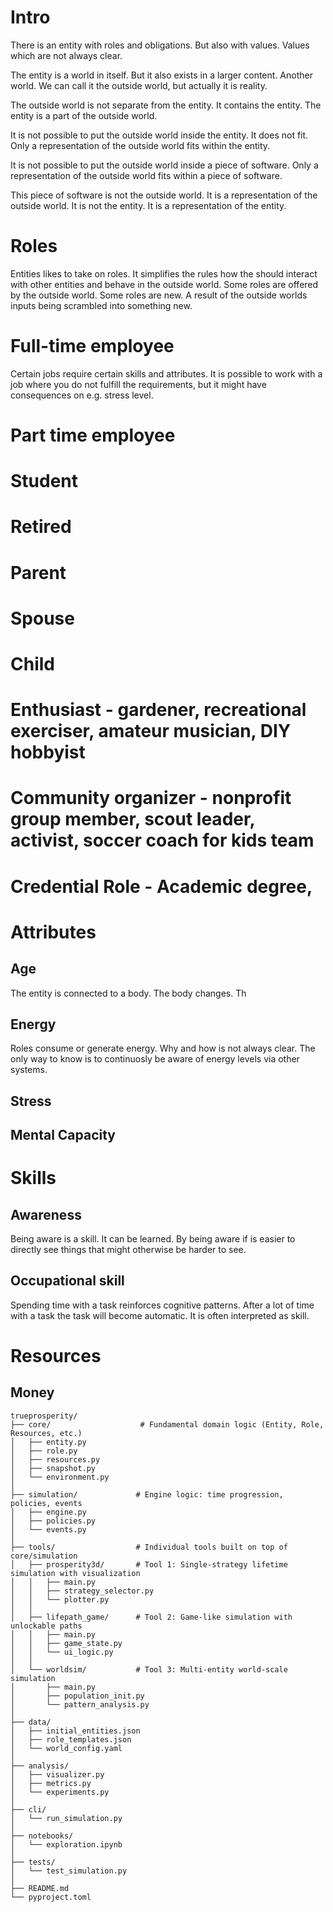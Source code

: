 # Intro 

There is an entity with roles and obligations. But also with values. Values which are not always clear.

The entity is a world in itself. But it also exists in a larger content. Another world. We can call it the outside world, but actually it is reality.

The outside world is not separate from the entity. It contains the entity. The entity is a part of the outside world.

It is not possible to put the outside world inside the entity. It does not fit. Only a representation of the outside world fits within the entity.

It is not possible to put the outside world inside a piece of software. Only a representation of the outside world fits within a piece of software.

This piece of software is not the outside world. It is a representation of the outside world. It is not the entity. It is a representation of the entity.

# Roles

Entities likes to take on roles. It simplifies the rules how the should interact with other entities and behave in the outside world.
Some roles are offered by the outside world. Some roles are new. A result of the outside worlds inputs being scrambled into something new.

#  Full-time employee
Certain jobs require certain skills and attributes. It is possible to work with a job where you do not fulfill the requirements, but it might have consequences on e.g. stress level.

# Part time employee
# Student
# Retired
# Parent
# Spouse
# Child
# Enthusiast - gardener, recreational exerciser, amateur musician, DIY hobbyist
# Community organizer - nonprofit group member, scout leader, activist, soccer coach for kids team
# Credential Role - Academic degree, 

# Attributes

## Age
The entity is connected to a body. The body changes. Th

## Energy
Roles consume or generate energy. Why and how is not always clear. The only way to know is to continuosly be aware of energy levels via other systems.

## Stress

## Mental Capacity

# Skills

## Awareness
Being aware is a skill. It can be learned. By being aware if is easier to directly see things that might otherwise be harder to see.

## Occupational skill
Spending time with a task reinforces cognitive patterns. After a lot of time with a task the task will become automatic. It is often interpreted as skill.

# Resources

## Money

```
trueprosperity/
├── core/                    # Fundamental domain logic (Entity, Role, Resources, etc.)
│   ├── entity.py
│   ├── role.py
│   ├── resources.py
│   ├── snapshot.py
│   └── environment.py
│
├── simulation/             # Engine logic: time progression, policies, events
│   ├── engine.py
│   ├── policies.py
│   └── events.py
│
├── tools/                  # Individual tools built on top of core/simulation
│   ├── prosperity3d/       # Tool 1: Single-strategy lifetime simulation with visualization
│   │   ├── main.py
│   │   ├── strategy_selector.py
│   │   └── plotter.py
│   │
│   ├── lifepath_game/      # Tool 2: Game-like simulation with unlockable paths
│   │   ├── main.py
│   │   ├── game_state.py
│   │   └── ui_logic.py
│   │
│   └── worldsim/           # Tool 3: Multi-entity world-scale simulation
│       ├── main.py
│       ├── population_init.py
│       └── pattern_analysis.py
│
├── data/
│   ├── initial_entities.json
│   ├── role_templates.json
│   └── world_config.yaml
│
├── analysis/
│   ├── visualizer.py
│   ├── metrics.py
│   └── experiments.py
│
├── cli/
│   └── run_simulation.py
│
├── notebooks/
│   └── exploration.ipynb
│
├── tests/
│   └── test_simulation.py
│
├── README.md
└── pyproject.toml

```
